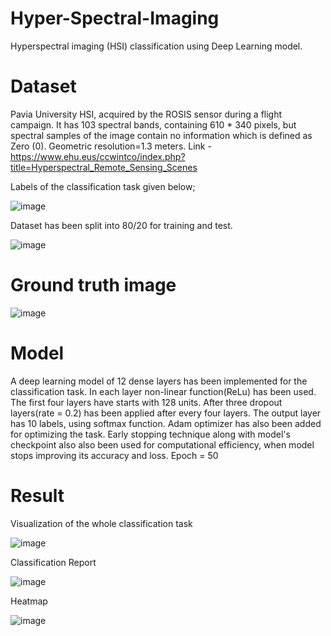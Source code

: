 # Hyper-Spectral-Imaging
Hyperspectral imaging (HSI) classification using Deep Learning model. 

# Dataset 
Pavia University HSI, acquired by the ROSIS sensor during a flight campaign. It has 103 spectral bands, containing 610 * 340 pixels, but spectral samples of the image contain no information which is defined as Zero (0). Geometric resolution=1.3 meters.
Link - https://www.ehu.eus/ccwintco/index.php?title=Hyperspectral_Remote_Sensing_Scenes 

Labels of the classification task given below;

![image](https://user-images.githubusercontent.com/69072084/198587332-9c61dabb-a6ff-4832-b246-23be3468b7fb.png)

Dataset has been split into 80/20 for training and test.

![image](https://user-images.githubusercontent.com/69072084/198587572-5558ac40-0294-47a1-a285-84fae73726bc.png)

# Ground truth image
![image](https://user-images.githubusercontent.com/69072084/198587676-f99af267-39a4-4a5d-aa56-5e0460218d98.png)
 
# Model 

A deep learning model of 12 dense layers has been implemented for the classification task. In each layer non-linear function(ReLu) has been used. The first four layers have starts with 128 units. After three dropout layers(rate = 0.2) has been applied after every four layers. The output layer has 10 labels, using softmax function. Adam optimizer has also been added for optimizing the task. Early stopping technique along with model's checkpoint also also been used for computational efficiency, when model stops improving its accuracy and loss. Epoch = 50

# Result

Visualization of the whole classification task 

![image](https://user-images.githubusercontent.com/69072084/198589304-69b31fec-b0b5-4590-a4f2-3f99e4d755b6.png)

Classification Report

![image](https://user-images.githubusercontent.com/69072084/198589268-1b55a9df-6af8-498c-84ef-f2b5a1af793b.png)

Heatmap 

![image](https://user-images.githubusercontent.com/69072084/198589222-736918e0-1af3-452e-9883-69287ae9260b.png)
